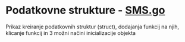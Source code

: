 # Podatkovne strukture - [SMS.go](SMS.go)

Prikaz kreiranje podatkovnih struktur (struct), dodajanja funkcij na njih, klicanje funkcij in 3 možni načini inicializacije objekta
